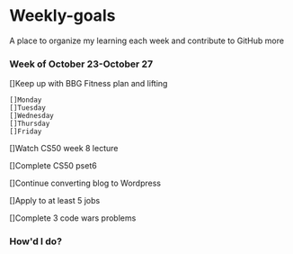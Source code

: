 # Weekly-goals
A place to organize my learning each week and contribute to GitHub more

### Week of October 23-October 27

[]Keep up with BBG Fitness plan and lifting

    []Monday
    []Tuesday
    []Wednesday
    []Thursday
    []Friday

[]Watch CS50 week 8 lecture

[]Complete CS50 pset6

[]Continue converting blog to Wordpress

[]Apply to at least 5 jobs

[]Complete 3 code wars problems

### How'd I do?


